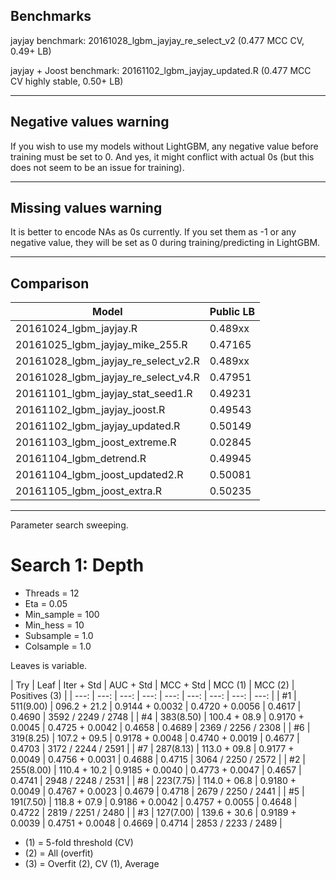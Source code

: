 ## Benchmarks

jayjay benchmark: 20161028_lgbm_jayjay_re_select_v2 (0.477 MCC CV, 0.49+ LB)

jayjay + Joost benchmark: 20161102_lgbm_jayjay_updated.R (0.477 MCC CV highly stable, 0.50+ LB)

---

## Negative values warning

If you wish to use my models without LightGBM, any negative value before training must be set to 0. And yes, it might conflict with actual 0s (but this does not seem to be an issue for training).

---

## Missing values warning

It is better to encode NAs as 0s currently. If you set them as -1 or any negative value, they will be set as 0 during training/predicting in LightGBM.

---

## Comparison

| Model | Public LB |
| --- | --- |
| 20161024_lgbm_jayjay.R | 0.489xx |
| 20161025_lgbm_jayjay_mike_255.R | 0.47165 |
| 20161028_lgbm_jayjay_re_select_v2.R | 0.489xx |
| 20161028_lgbm_jayjay_re_select_v4.R | 0.47951 |
| 20161101_lgbm_jayjay_stat_seed1.R | 0.49231 |
| 20161102_lgbm_jayjay_joost.R | 0.49543 |
| 20161102_lgbm_jayjay_updated.R | 0.50149 |
| 20161103_lgbm_joost_extreme.R | 0.02845 |
| 20161104_lgbm_detrend.R | 0.49945 |
| 20161104_lgbm_joost_updated2.R | 0.50081 |
| 20161105_lgbm_joost_extra.R | 0.50235 |

---

Parameter search sweeping.

# Search 1: Depth

* Threads = 12
* Eta = 0.05
* Min_sample = 100
* Min_hess = 10
* Subsample = 1.0
* Colsample = 1.0

Leaves is variable.

| Try | Leaf | Iter + Std | AUC + Std | MCC + Std | MCC (1) | MCC (2) | Positives (3) |
| ---: | ---: | ---: | ---: | ---: | ---: | ---: | ---: | ---: |
| #1 | 511(9.00) | 096.2 + 21.2 | 0.9144 + 0.0032 | 0.4720 + 0.0056 | 0.4617 | 0.4690 | 3592 / 2249 / 2748 |
| #4 | 383(8.50) | 100.4 + 08.9 | 0.9170 + 0.0045 | 0.4725 + 0.0042 | 0.4658 | 0.4689 | 2369 / 2256 / 2308 |
| #6 | 319(8.25) | 107.2 + 09.5 | 0.9178 + 0.0048 | 0.4740 + 0.0019 | 0.4677 | 0.4703 | 3172 / 2244 / 2591 |
| #7 | 287(8.13) | 113.0 + 09.8 | 0.9177 + 0.0049 | 0.4756 + 0.0031 | 0.4688 | 0.4715 | 3064 / 2250 / 2572 |
| #2 | 255(8.00) | 110.4 + 10.2 | 0.9185 + 0.0040 | 0.4773 + 0.0047 | 0.4657 | 0.4741 | 2948 / 2248 / 2531 |
| #8 | 223(7.75) | 114.0 + 06.8 | 0.9180 + 0.0049 | 0.4767 + 0.0023 | 0.4679 | 0.4718 | 2679 / 2250 / 2441 |
| #5 | 191(7.50) | 118.8 + 07.9 | 0.9186 + 0.0042 | 0.4757 + 0.0055 | 0.4648 | 0.4722 | 2819 / 2251 / 2480 |
| #3 | 127(7.00) | 139.6 + 30.6 | 0.9189 + 0.0039 | 0.4751 + 0.0048 | 0.4669 | 0.4714 | 2853 / 2233 / 2489 |

* (1) = 5-fold threshold (CV)
* (2) = All (overfit)
* (3) = Overfit (2), CV (1), Average
